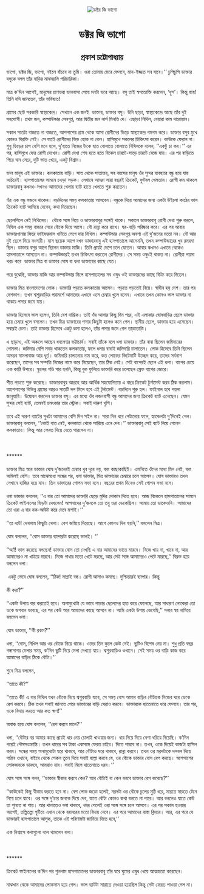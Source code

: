 <div align=center> <img src="http://images.anandabazar.com/polopoly_fs/1.919539.1545497308!/image/image.jpg_gen/derivatives/box_731_402/image.jpg" alt="ডক্টর জি ভাগো" align="center" ></div>
<h1 align=center>ডক্টর জি ভাগো</h1>
<h2 align=center>প্রকাশ চট্টোপাধ্যায়</h2>
&#x9AD;&#x9BE;&#x997;&#x9CB;, &#x9A1;&#x995;&#x9CD;&#x99F;&#x9B0; &#x99C;&#x9BF;, &#x9AD;&#x9BE;&#x997;&#x9CB;, &#x9A8;&#x987;&#x9B2;&#x9C7; &#x9AC;&#x9BE;&#x981;&#x99A;&#x9AC;&#x9C7; &#x9A8;&#x9BE; &#x9A4;&#x9C1;&#x9AE;&#x9BF;&#x964; &#x993;&#x9B0;&#x9BE; &#x9A4;&#x9CB;&#x9AE;&#x9BE;&#x9DF; &#x9AE;&#x9C7;&#x9B0;&#x9C7; &#x9AB;&#x9C7;&#x9B2;&#x9AC;&#x9C7;, &#x9AE;&#x9BE;&#x9A8;-&#x987;&#x99C;&#x9CD;&#x99C;&#x9A4; &#x9B8;&#x9AC; &#x9AF;&#x9BE;&#x9AC;&#x9C7;&#x964;&#x2019;&#x2019; &#x99A;&#x9C1;&#x9AA;&#x9BF;&#x99A;&#x9C1;&#x9AA;&#x9BF; &#x9A1;&#x9BE;&#x995;&#x9CD;&#x9A4;&#x9BE;&#x9B0; &#x9AC;&#x9B8;&#x9C1;&#x995;&#x9C7; &#x9AC;&#x9B2;&#x9B2; &#x9A4;&#x9BE;&#x981;&#x9B0; &#x9AC;&#x9BE;&#x9A1;&#x9BC;&#x9BF;&#x9B0; &#x9AE;&#x9BE;&#x99D;&#x9AC;&#x9DF;&#x9B8;&#x9BF; &#x9AA;&#x9B0;&#x9BF;&#x99A;&#x9BE;&#x9B0;&#x9BF;&#x995;&#x9BE;&#x964;<br> <br>&#x9AE;&#x9BE;&#x9A4;&#x9CD;&#x9B0; &#x995;&#x2019;&#x9A6;&#x9BF;&#x9A8; &#x986;&#x997;&#x9C7;&#x987;, &#x9AE;&#x9BE;&#x9A8;&#x9C1;&#x9B7;&#x9C7;&#x9B0; &#x9AA;&#x9CD;&#x9B0;&#x9BE;&#x9A3;&#x9AD;&#x9B0;&#x9BE; &#x9AD;&#x9BE;&#x9B2;&#x9AC;&#x9BE;&#x9B8;&#x9BE; &#x9AA;&#x9C7;&#x9DF;&#x9C7; &#x9AE;&#x9A8;&#x99F;&#x9BE; &#x9AD;&#x9B0;&#x9C7; &#x986;&#x99B;&#x9C7;&#x964; &#x9AC;&#x9B8;&#x9C1; &#x9A4;&#x9BE;&#x987; &#x9B8;&#x9CD;&#x9AC;&#x997;&#x9A4;&#x9CB;&#x995;&#x9CD;&#x9A4;&#x9BF; &#x995;&#x9B0;&#x9B2;&#x9C7;&#x9A8;, &#x2018;&#x9A7;&#x9C1;&#x9B8;&#x2019;&#x964; &#x995;&#x9BF;&#x9A8;&#x9CD;&#x9A4;&#x9C1; &#x9B9;&#x9BE;&#x9DF;! &#x9A4;&#x9BF;&#x9A8;&#x9BF; &#x9AF;&#x9A6;&#x9BF; &#x99C;&#x9BE;&#x9A8;&#x9A4;&#x9C7;&#x9A8;, &#x9A4;&#x9BE;&#x981;&#x9B0; &#x9AD;&#x9AC;&#x9BF;&#x9B7;&#x9CD;&#x9AF;&#x9A4;!&#xA0;&#xA0;<br> <br>&#x997;&#x9CD;&#x9B0;&#x9BE;&#x9AE;&#x9C7;&#x9B0; &#x99B;&#x9CB;&#x99F; &#x9B8;&#x9B0;&#x995;&#x9BE;&#x9B0;&#x9BF; &#x9B8;&#x9CD;&#x9AC;&#x9BE;&#x9B8;&#x9CD;&#x9A5;&#x9CD;&#x9AF;&#x995;&#x9C7;&#x9A8;&#x9CD;&#x9A6;&#x9CD;&#x9B0;&#x964; &#x9B8;&#x9C7;&#x996;&#x9BE;&#x9A8;&#x9C7; &#x98F;&#x995; &#x99C;&#x9A8;&#x987;&#xA0; &#x9A1;&#x9BE;&#x995;&#x9CD;&#x9A4;&#x9BE;&#x9B0;, &#x9A1;&#x9BE;&#x995;&#x9CD;&#x9A4;&#x9BE;&#x9B0; &#x9AC;&#x9B8;&#x9C1;&#x964; &#x989;&#x9A8;&#x9BF; &#x99B;&#x9BE;&#x9A1;&#x9BC;&#x9BE;, &#x9B8;&#x9CD;&#x9AC;&#x9BE;&#x9B8;&#x9CD;&#x9A5;&#x9CD;&#x9AF;&#x995;&#x9C7;&#x9A8;&#x9CD;&#x9A6;&#x9CD;&#x9B0;&#x9C7; &#x986;&#x99B;&#x9C7; &#x9A4;&#x9BE;&#x981;&#x9B0; &#x9A6;&#x9C1;&#x987; &#x9B8;&#x9B9;&#x9AF;&#x9CB;&#x997;&#x9C0;&#x964; &#x9AA;&#x9CD;&#x9B0;&#x9A5;&#x9AE; &#x99C;&#x9A8;, &#x995;&#x9AE;&#x9CD;&#x9AA;&#x9BE;&#x989;&#x9A8;&#x9CD;&#x9A1;&#x9BE;&#x9B0; &#x9B8;&#x9C7;&#x9A8;&#x997;&#x9C1;&#x9AA;&#x9CD;&#x9A4;, &#x986;&#x9B0; &#x9A6;&#x9CD;&#x9AC;&#x9BF;&#x9A4;&#x9C0;&#x9DF; &#x99C;&#x9A8; &#x9A8;&#x9BE;&#x9B0;&#x9CD;&#x9B8; &#x9AE;&#x9BF;&#x9A8;&#x9A4;&#x9BF; &#x9A6;&#x9C7;&#x964; &#x98F;&#x99B;&#x9BE;&#x9A1;&#x9BC;&#x9BE; &#x9A8;&#x9BF;&#x996;&#x9BF;&#x9B2;, &#x9AC;&#x9C7;&#x9DF;&#x9BE;&#x9B0;&#x9BE; &#x995;&#x9BE;&#x9AE; &#x9A6;&#x9BE;&#x9B0;&#x9CB;&#x9DF;&#x9BE;&#x9A8;&#x964;<br> <br>&#x9B8;&#x995;&#x9BE;&#x9B2; &#x9B8;&#x9BE;&#x9A4;&#x99F;&#x9BE; &#x9AC;&#x9BE;&#x99C;&#x9A4;&#x9C7; &#x9A8;&#x9BE; &#x9AC;&#x9BE;&#x99C;&#x9A4;&#x9C7;, &#x986;&#x9B6;&#x9AA;&#x9BE;&#x9B6;&#x9C7;&#x9B0; &#x997;&#x9CD;&#x9B0;&#x9BE;&#x9AE; &#x9A5;&#x9C7;&#x995;&#x9C7; &#x986;&#x9B8;&#x9BE; &#x9B0;&#x9CB;&#x997;&#x9C0;&#x9A6;&#x9C7;&#x9B0; &#x9AD;&#x9BF;&#x9A1;&#x9BC;&#x9C7; &#x9B8;&#x9CD;&#x9AC;&#x9BE;&#x9B8;&#x9CD;&#x9A5;&#x9CD;&#x9AF;&#x995;&#x9C7;&#x9A8;&#x9CD;&#x9A6;&#x9CD;&#x9B0; &#x997;&#x9AE;&#x997;&#x9AE; &#x995;&#x9B0;&#x9C7;&#x964; &#x9A1;&#x9BE;&#x995;&#x9CD;&#x9A4;&#x9BE;&#x9B0; &#x9AC;&#x9B8;&#x9C1;&#x9B0; &#x9AE;&#x9C1;&#x996;&#x9C7; &#x995;&#x9CB;&#x9A8;&#x993; &#x9AC;&#x9BF;&#x9B0;&#x995;&#x9CD;&#x9A4;&#x9BF; &#x9A8;&#x9C7;&#x987;&#x964; &#x9B8;&#x9C7; &#x9AF;&#x9A4;&#x987; &#x9B0;&#x9CB;&#x997;&#x9C0;&#x9A6;&#x9C7;&#x9B0; &#x9AD;&#x9BF;&#x9A1;&#x9BC; &#x9B9;&#x9CB;&#x995; &#x9A8;&#x9BE; &#x995;&#x9C7;&#x9A8;&#x964; &#x9B9;&#x9BE;&#x9B8;&#x9BF;&#x9AE;&#x9C1;&#x996;&#x9C7; &#x9B8;&#x995;&#x9B2;&#x9C7;&#x9B0; &#x99A;&#x9BF;&#x995;&#x9BF;&#x9CE;&#x9B8;&#x9BE; &#x995;&#x9B0;&#x9C7;&#x9A8;&#x964; &#x995;&#x9BE;&#x989;&#x995;&#x9C7; &#x9AB;&#x9C7;&#x9B0;&#x9BE;&#x9A8; &#x9A8;&#x9BE;&#x964; &#x9B6;&#x9C1;&#x9A7;&#x9C1; &#x9AD;&#x9BF;&#x9A1;&#x9BC;&#x9C7;&#x9B0; &#x99A;&#x9BE;&#x9AA; &#x9AC;&#x9C7;&#x9B6;&#x9BF; &#x9AE;&#x9A8;&#x9C7; &#x9B9;&#x9B2;&#x9C7;, &#x9A6;&#x9C1;&#x2019;&#x9B9;&#x9BE;&#x9A4;&#x9C7; &#x9A8;&#x9BF;&#x99C;&#x9C7;&#x9B0; &#x99F;&#x9BE;&#x995;&#x9C7; &#x9B9;&#x9BE;&#x9A4; &#x9AC;&#x9CB;&#x9B2;&#x9BE;&#x9A4;&#x9C7; &#x9AC;&#x9CB;&#x9B2;&#x9BE;&#x9A4;&#x9C7; &#x9A8;&#x9BF;&#x996;&#x9BF;&#x9B2;&#x995;&#x9C7; &#x9AC;&#x9B2;&#x9C7;&#x9A8;, &#x2018;&#x2018;&#x98F;&#x995;&#x99F;&#x9C1; &#x99A;&#x9BE; &#x995;&#x9B0;&#x964;&#x2019;&#x2019; &#x98F;&#x9B0; &#x9AA;&#x9B0;, &#x9B9;&#x9BE;&#x9B8;&#x9BF;&#x9AE;&#x9C1;&#x996;&#x9C7; &#x9AB;&#x9C7;&#x9B0; &#x9B0;&#x9CB;&#x997;&#x9C0; &#x9A6;&#x9C7;&#x996;&#x9C7;&#x9A8;&#x964; &#x9B0;&#x9CB;&#x997;&#x9C0; &#x9A6;&#x9C7;&#x996;&#x9BE; &#x9B6;&#x9C7;&#x9B7; &#x9B9;&#x9A4;&#x9C7; &#x9B9;&#x9A4;&#x9C7; &#x9AC;&#x9BF;&#x995;&#x9C7;&#x9B2; &#x99A;&#x9BE;&#x9B0;&#x99F;&#x9C7;-&#x9B8;&#x9BE;&#x9A1;&#x9BC;&#x9C7; &#x99A;&#x9BE;&#x9B0;&#x99F;&#x9C7; &#x9AC;&#x9C7;&#x99C;&#x9C7; &#x9AF;&#x9BE;&#x9DF;&#x964; &#x98F;&#x9B0; &#x9AA;&#x9B0; &#x9AC;&#x9BE;&#x9A1;&#x9BC;&#x9BF;&#x9A4;&#x9C7; &#x997;&#x9BF;&#x9DF;&#x9C7; &#x9B8;&#x9CD;&#x9A8;&#x9BE;&#x9A8; &#x9B8;&#x9C7;&#x9B0;&#x9C7;, &#x9A6;&#x9C1;&#x99F;&#x9BF; &#x9AD;&#x9BE;&#x9A4; &#x996;&#x9C7;&#x9DF;&#x9C7;, &#x98F;&#x995;&#x99F;&#x9C1; &#x9AC;&#x9BF;&#x9B6;&#x9CD;&#x9B0;&#x9BE;&#x9AE;&#x964;&#xA0;<br> <br>&#x9AD;&#x9BE;&#x9B2; &#x9AE;&#x9BE;&#x9A8;&#x9C1;&#x9B7; &#x98F;&#x987; &#x9A1;&#x9BE;&#x995;&#x9CD;&#x9A4;&#x9BE;&#x9B0;&#x964; &#x995;&#x9B2;&#x995;&#x9BE;&#x9A4;&#x9BE;&#x9DF; &#x9AC;&#x9BE;&#x9A1;&#x9BC;&#x9BF;&#x964; &#x9B8;&#x9BE;&#x9A4; &#x9A5;&#x9C7;&#x995;&#x9C7; &#x9B8;&#x9BE;&#x9A4;&#x9BE;&#x9A4;&#x9CD;&#x9A4;&#x9B0;, &#x9B8;&#x9AC; &#x9AC;&#x9DF;&#x9B8;&#x9C7;&#x9B0; &#x9AE;&#x9BE;&#x9A8;&#x9C1;&#x9B7; &#x993;&#x981;&#x9B0; &#x9B8;&#x9C1;&#x9A8;&#x9CD;&#x9A6;&#x9B0; &#x9AC;&#x9CD;&#x9AF;&#x9AC;&#x9B9;&#x9BE;&#x9B0;&#x9C7; &#x9AC;&#x9A8;&#x9CD;&#x9A7;&#x9C1; &#x9B9;&#x9DF;&#x9C7; &#x9AF;&#x9BE;&#x9DF; &#x985;&#x99A;&#x9BF;&#x9B0;&#x9C7;&#x987;&#x964; &#x9B9;&#x9BE;&#x9B8;&#x9AA;&#x9BE;&#x9A4;&#x9BE;&#x9B2;&#x9C7;&#x9B0; &#x9B8;&#x9BE;&#x9AE;&#x9A8;&#x9C7; &#x99A;&#x993;&#x9A1;&#x9BC;&#x9BE; &#x9B8;&#x9A1;&#x9BC;&#x995;&#x964; &#x9B8;&#x9C7;&#x996;&#x9BE;&#x9A8;&#x9C7; &#x986;&#x9AE;&#x9B0;&#x9BE; &#x9B8;&#x9BE;&#x9B0;&#x9BE; &#x9AC;&#x99B;&#x9B0;&#x987; &#x995;&#x9CD;&#x9B0;&#x9BF;&#x995;&#x9C7;&#x99F;, &#x9AB;&#x9C1;&#x99F;&#x9AC;&#x9B2; &#x996;&#x9C7;&#x9B2;&#x9A4;&#x9BE;&#x9AE;&#x964; &#x9B0;&#x9CB;&#x997;&#x9C0; &#x995;&#x9AE; &#x9A5;&#x9BE;&#x995;&#x9B2;&#x9C7; &#x9A1;&#x9BE;&#x995;&#x9CD;&#x9A4;&#x9BE;&#x9B0;&#x9AC;&#x9BE;&#x9AC;&#x9C1; &#x995;&#x996;&#x9A8;&#x993;-&#x9B8;&#x996;&#x9A8;&#x993; &#x986;&#x9AE;&#x9BE;&#x9A6;&#x9C7;&#x9B0; &#x996;&#x9C7;&#x9B2;&#x9BE;&#x9DF; &#x9AC;&#x9CD;&#x9AF;&#x9BE;&#x99F; &#x9B9;&#x9BE;&#x9A4;&#x9C7; &#x996;&#x9C7;&#x9B2;&#x9A4;&#x9C7; &#x9B6;&#x9C1;&#x9B0;&#x9C1; &#x995;&#x9B0;&#x9A4;&#x9C7;&#x9A8;&#x964;<br> <br>&#x993;&#x981;&#x9B0; &#x98F;&#x995; &#x9AC;&#x9A8;&#x9CD;&#x9A7;&#x9C1; &#x9B2;&#x9A8;&#x9CD;&#x9A1;&#x9A8;&#x9C7; &#x9A5;&#x9BE;&#x995;&#x9C7;&#x9A8;&#x964; &#x9AC;&#x9A1;&#x9BC;&#x9A6;&#x9BF;&#x9A8;&#x9C7;&#x9B0; &#x9B8;&#x9AE;&#x9DF; &#x995;&#x9B2;&#x995;&#x9BE;&#x9A4;&#x9BE;&#x9DF; &#x986;&#x9B8;&#x9AC;&#x9C7;&#x9A8;&#x964; &#x9AC;&#x9A8;&#x9CD;&#x9A7;&#x9C1;&#x995;&#x9C7; &#x9A6;&#x9BF;&#x9DF;&#x9C7; &#x986;&#x9AE;&#x9BE;&#x9A6;&#x9C7;&#x9B0; &#x99C;&#x9A8;&#x9CD;&#x9AF; &#x98F;&#x995;&#x99F;&#x9BE; &#x989;&#x987;&#x9B2;&#x9CB; &#x995;&#x9BE;&#x9A0;&#x9C7;&#x9B0; &#x9AD;&#x9BE;&#x9B2; &#x995;&#x9CD;&#x9B0;&#x9BF;&#x995;&#x9C7;&#x99F; &#x9AC;&#x9CD;&#x9AF;&#x9BE;&#x99F; &#x986;&#x9A8;&#x9BF;&#x9DF;&#x9C7; &#x9A6;&#x9C7;&#x9AC;&#x9C7;&#x9A8;, &#x995;&#x9A5;&#x9BE; &#x9A6;&#x9BF;&#x9DF;&#x9C7;&#x99B;&#x9C7;&#x9A8;&#x964;<br> <br>&#x99B;&#x9C7;&#x9B2;&#x9C7;&#x9AA;&#x9BF;&#x9B2;&#x9C7; &#x9A8;&#x9C7;&#x987; &#x9A8;&#x9BF;&#x996;&#x9BF;&#x9B2;&#x9C7;&#x9B0;&#x964;&#xA0; &#x9AC;&#x9CC;&#x995;&#x9C7; &#x9B8;&#x999;&#x9CD;&#x997;&#x9C7; &#x9A8;&#x9BF;&#x9DF;&#x9C7; &#x993; &#x9A1;&#x9BE;&#x995;&#x9CD;&#x9A4;&#x9BE;&#x9B0;&#x9AC;&#x9BE;&#x9AC;&#x9C1;&#x9B0; &#x9B8;&#x999;&#x9CD;&#x997;&#x9C7;&#x987; &#x9A5;&#x9BE;&#x995;&#x9C7;&#x964; &#x9B8;&#x995;&#x9BE;&#x9B2;&#x9C7; &#x9A1;&#x9BE;&#x995;&#x9CD;&#x9A4;&#x9BE;&#x9B0;&#x9AC;&#x9BE;&#x9AC;&#x9C1; &#x9B0;&#x9CB;&#x997;&#x9C0; &#x9A6;&#x9C7;&#x996;&#x9BE; &#x9B6;&#x9C1;&#x9B0;&#x9C1; &#x995;&#x9B0;&#x9B2;&#x9C7;, &#x9A8;&#x9BF;&#x996;&#x9BF;&#x9B2; &#x98F;&#x995; &#x9B8;&#x9AE;&#x9DF; &#x9AC;&#x9BE;&#x99C;&#x9BE;&#x9B0; &#x9B8;&#x9C7;&#x9B0;&#x9C7; &#x9AC;&#x9CC;&#x995;&#x9C7; &#x9A6;&#x9BF;&#x9DF;&#x9C7; &#x986;&#x9B8;&#x9C7;&#x964; &#x9AC;&#x9CC; &#x9B0;&#x9BE;&#x9A8;&#x9CD;&#x9A8;&#x9BE; &#x995;&#x9B0;&#x9C7; &#x9B0;&#x9BE;&#x996;&#x9C7;&#x964; &#x998;&#x9B0;-&#x9AC;&#x9BE;&#x9A1;&#x9BC;&#x9BF; &#x9AA;&#x9B0;&#x9BF;&#x9B7;&#x9CD;&#x995;&#x9BE;&#x9B0; &#x995;&#x9B0;&#x9C7;&#x964; &#x98F;&#x9B0; &#x9AA;&#x9B0; &#x986;&#x9AC;&#x9BE;&#x9B0; &#x9A1;&#x9BE;&#x995;&#x9CD;&#x9A4;&#x9BE;&#x9B0;&#x996;&#x9BE;&#x9A8;&#x9BE;&#x9DF; &#x9AB;&#x9BF;&#x9B0;&#x9C7; &#x9AB;&#x9BE;&#x987;&#x9AB;&#x9B0;&#x9AE;&#x9BE;&#x9B8; &#x996;&#x9BE;&#x99F;&#x9A4;&#x9C7; &#x9B2;&#x9C7;&#x997;&#x9C7; &#x9AF;&#x9BE;&#x9DF; &#x9A8;&#x9BF;&#x996;&#x9BF;&#x9B2;&#x964; &#x995;&#x9AE;&#x9CD;&#x9AA;&#x9BE;&#x989;&#x9A8;&#x9CD;&#x9A1;&#x9BE;&#x9B0; &#x9B8;&#x9C7;&#x9A8;&#x997;&#x9C1;&#x9AA;&#x9CD;&#x9A4; &#x985;&#x9AC;&#x9B6;&#x9CD;&#x9AF; &#x98F;&#x987; &#x9A6;&#x9C1;&#x2019;&#x99C;&#x9A8;&#x9C7;&#x9B0; &#x9AE;&#x9A4;&#x9CB; &#x9A8;&#x9A8;&#x964; &#x9AC;&#x9CC; &#x986;&#x9B0; &#x9A6;&#x9C1;&#x987; &#x99B;&#x9C7;&#x9B2;&#x9C7; &#x9A8;&#x9BF;&#x9DF;&#x9C7; &#x9B8;&#x982;&#x9B8;&#x9BE;&#x9B0;&#x9C0;&#x964; &#x9AE;&#x9BE;&#x9B8; &#x99B;&#x9DF;&#x9C7;&#x995; &#x986;&#x997;&#x9C7; &#x9AF;&#x996;&#x9A8; &#x9A1;&#x9BE;&#x995;&#x9CD;&#x9A4;&#x9BE;&#x9B0;&#x9AC;&#x9BE;&#x9AC;&#x9C1; &#x98F;&#x987; &#x9B9;&#x9BE;&#x9B8;&#x9AA;&#x9BE;&#x9A4;&#x9BE;&#x9B2;&#x9C7; &#x986;&#x9B8;&#x9C7;&#x9A8;&#x9A8;&#x9BF;, &#x9A4;&#x996;&#x9A8; &#x995;&#x9AE;&#x9CD;&#x9AA;&#x9BE;&#x989;&#x9A8;&#x9CD;&#x9A1;&#x9BE;&#x9B0;&#x9C7;&#x9B0; &#x996;&#x9C1;&#x9AC; &#x9B0;&#x9AE;&#x9B0;&#x9AE;&#x9BE; &#x99B;&#x9BF;&#x9B2;&#x964; &#x9A1;&#x9BE;&#x995;&#x9CD;&#x9A4;&#x9BE;&#x9B0; &#x9AC;&#x9B8;&#x9C1;&#x9B0; &#x986;&#x997;&#x9C7; &#x99B;&#x9BF;&#x9B2;&#x9C7;&#x9A8; &#x9A1;&#x9BE;&#x995;&#x9CD;&#x9A4;&#x9BE;&#x9B0; &#x9AE;&#x9BE;&#x99C;&#x9BF;&#x964; &#x9A4;&#x9BF;&#x9A8;&#x9BF; &#x9AA;&#x9CD;&#x9B0;&#x9BE;&#x9DF;&#x987; &#x9A6;&#x9C7;&#x9B6;&#x9C7; &#x99A;&#x9B2;&#x9C7; &#x9AF;&#x9C7;&#x9A4;&#x9C7;&#x9A8;&#x964; &#x986;&#x9AC;&#x9BE;&#x9B0; &#x995;&#x996;&#x9A8;&#x993; &#x98F;&#x996;&#x9BE;&#x9A8;&#x9C7; &#x9A5;&#x9C7;&#x995;&#x9C7;&#x993; &#x9B9;&#x9BE;&#x9B8;&#x9AA;&#x9BE;&#x9A4;&#x9BE;&#x9B2;&#x9C7; &#x986;&#x9B8;&#x9A4;&#x9C7;&#x9A8; &#x9A8;&#x9BE;&#x964; &#x995;&#x9AE;&#x9CD;&#x9AA;&#x9BE;&#x989;&#x9A8;&#x9CD;&#x9A1;&#x9BE;&#x9B0;&#x987; &#x9A4;&#x996;&#x9A8; &#x99A;&#x9BF;&#x995;&#x9BF;&#x9CE;&#x9B8;&#x9BE; &#x995;&#x9B0;&#x9A4;&#x9C7;&#x9A8; &#x9B0;&#x9CB;&#x997;&#x9C0;&#x9A6;&#x9C7;&#x9B0;&#x964; &#x9B8;&#x9C7; &#x9B8;&#x9AE;&#x9DF; &#x993;&#x9B7;&#x9C1;&#x9A7;&#x987; &#x9A5;&#x9BE;&#x995;&#x9A4; &#x9A8;&#x9BE;&#x964; &#x9B0;&#x9CB;&#x997;&#x9C0;&#x9B0;&#x9BE; &#x9AA;&#x9DF;&#x9B8;&#x9BE; &#x996;&#x9B0;&#x99A; &#x995;&#x9B0;&#x9C7;&#xA0; &#x9A1;&#x9BE;&#x995;&#x9CD;&#x9A4;&#x9BE;&#x9B0; &#x9AE;&#x9BF;&#x9A4;&#x9CD;&#x9B0; &#x9AC;&#x9BE; &#x9A1;&#x9BE;&#x995;&#x9CD;&#x9A4;&#x9BE;&#x9B0; &#x998;&#x9CB;&#x9B7; &#x9AC;&#x9BE; &#x9A7;&#x9B2;&#x9BE; &#x9A1;&#x9BE;&#x995;&#x9CD;&#x9A4;&#x9BE;&#x9B0;&#x9C7;&#x9B0; &#x995;&#x9BE;&#x99B;&#x9C7; &#x9AF;&#x9C7;&#x9A4;&#x964;<br> <br>&#x9AA;&#x9B0;&#x9C7; &#x9AC;&#x9C1;&#x99D;&#x9C7;&#x99B;&#x9BF;, &#x9A1;&#x9BE;&#x995;&#x9CD;&#x9A4;&#x9BE;&#x9B0; &#x9AE;&#x9BE;&#x99C;&#x9BF; &#x986;&#x9B0; &#x995;&#x9AE;&#x9CD;&#x9AA;&#x9BE;&#x989;&#x9A8;&#x9CD;&#x9A1;&#x9BE;&#x9B0; &#x9AE;&#x9BF;&#x9B2;&#x9C7; &#x9B9;&#x9BE;&#x9B8;&#x9AA;&#x9BE;&#x9A4;&#x9BE;&#x9B2;&#x9C7;&#x9B0; &#x9B8;&#x9AC; &#x993;&#x9B7;&#x9C1;&#x9A7; &#x993;&#x987; &#x9A1;&#x9BE;&#x995;&#x9CD;&#x9A4;&#x9BE;&#x9B0;&#x9A6;&#x9C7;&#x9B0; &#x995;&#x9BE;&#x99B;&#x9C7; &#x9AC;&#x9BF;&#x995;&#x9CD;&#x9B0;&#x9BF; &#x995;&#x9B0;&#x9C7; &#x9A6;&#x9BF;&#x9A4;&#x9C7;&#x9A8;&#x964;<br> <br>&#x9A1;&#x9BE;&#x995;&#x9CD;&#x9A4;&#x9BE;&#x9B0; &#x9AE;&#x9BF;&#x9A4;&#x9CD;&#x9B0; &#x9AC;&#x9BE;&#x982;&#x9B2;&#x9BE;&#x9A6;&#x9C7;&#x9B6;&#x9C7;&#x9B0; &#x9B2;&#x9CB;&#x995;&#x964; &#x9A1;&#x9BE;&#x995;&#x9CD;&#x9A4;&#x9BE;&#x9B0;&#x9BF; &#x9AA;&#x9A1;&#x9BC;&#x9A4;&#x9C7; &#x995;&#x9B2;&#x995;&#x9BE;&#x9A4;&#x9BE;&#x9DF; &#x986;&#x9B8;&#x9C7;&#x9A8;&#x964; &#x9AA;&#x9A1;&#x9BC;&#x9A4;&#x9C7; &#x9AA;&#x9A1;&#x9BC;&#x9A4;&#x9C7;&#x987; &#x9AC;&#x9BF;&#x9DF;&#x9C7;&#x964; &#x9B8;&#x9CD;&#x9AC;&#x9BE;&#x9A7;&#x9C0;&#x9A8; &#x9B9;&#x9DF; &#x9A6;&#x9C7;&#x9B6;&#x964; &#x9A4;&#x9BE;&#x9B0; &#x9AA;&#x9B0; &#x9A6;&#x9C7;&#x9B6;&#x9AD;&#x9BE;&#x997;&#x964; &#x9A4;&#x996;&#x9A8; &#x9B6;&#x9CD;&#x9AC;&#x9B6;&#x9C1;&#x9B0;&#x9AC;&#x9BE;&#x9A1;&#x9BC;&#x9BF;&#x9B0; &#x9AA;&#x9B0;&#x9BE;&#x9AE;&#x9B0;&#x9CD;&#x9B6;&#x9C7; &#x986;&#x9AE;&#x9BE;&#x9A6;&#x9C7;&#x9B0; &#x98F;&#x996;&#x9BE;&#x9A8;&#x9C7; &#x98F;&#x9B8;&#x9C7; &#x99A;&#x9C7;&#x9AE;&#x9CD;&#x9AC;&#x9BE;&#x9B0; &#x996;&#x9C1;&#x9B2;&#x9C7; &#x9AC;&#x9B8;&#x9C7;&#x9A8;&#x964; &#x98F;&#x996;&#x9BE;&#x9A8;&#x9C7; &#x9A4;&#x996;&#x9A8; &#x995;&#x9CB;&#x9A8;&#x993; &#x9AD;&#x9BE;&#x9B2; &#x9A1;&#x9BE;&#x995;&#x9CD;&#x9A4;&#x9BE;&#x9B0; &#x9A8;&#x9BE; &#x9A5;&#x9BE;&#x995;&#x9BE;&#x9DF; &#x9AA;&#x9B8;&#x9BE;&#x9B0; &#x99C;&#x9AE;&#x9C7; &#x9AF;&#x9BE;&#x9DF;&#x964;&#xA0;<br> <br>&#x9A1;&#x9BE;&#x995;&#x9CD;&#x9A4;&#x9BE;&#x9B0; &#x9B9;&#x9BF;&#x9B8;&#x9C7;&#x9AC;&#x9C7; &#x9AD;&#x9BE;&#x9B2; &#x9B9;&#x9B2;&#x9C7;&#x993;, &#x9A4;&#x9BF;&#x9A8;&#x9BF; &#x9AC;&#x9C7;&#x9B6; &#x9A6;&#x9BE;&#x9AE;&#x9CD;&#x9AD;&#x9BF;&#x995;&#x964; &#x9A4;&#x9BE;&#x987; &#x993;&#x981;&#x9B0; &#x986;&#x9B8;&#x9BE;&#x9B0; &#x995;&#x9BF;&#x99B;&#x9C1; &#x9A6;&#x9BF;&#x9A8; &#x9AA;&#x9B0;&#x9C7;, &#x98F;&#x987; &#x98F;&#x9B2;&#x9BE;&#x995;&#x9BE;&#x9B0; &#x998;&#x9CB;&#x9B7;&#x9AC;&#x9BE;&#x9A1;&#x9BC;&#x9BF;&#x9B0; &#x99B;&#x9C7;&#x9B2;&#x9C7; &#x9A1;&#x9BE;&#x995;&#x9CD;&#x9A4;&#x9BE;&#x9B0; &#x9B9;&#x9DF;&#x9C7; &#x99A;&#x9C7;&#x9AE;&#x9CD;&#x9AC;&#x9BE;&#x9B0; &#x996;&#x9C1;&#x9B2;&#x9C7; &#x9AC;&#x9B8;&#x9B2;&#x9C7;&#x9A8;&#x964; &#x9A4;&#x996;&#x9A8; &#x9AE;&#x9BF;&#x9A4;&#x9CD;&#x9B0; &#x9A1;&#x9BE;&#x995;&#x9CD;&#x9A4;&#x9BE;&#x9B0;&#x9C7;&#x9B0; &#x9AA;&#x9B8;&#x9BE;&#x9B0; &#x995;&#x9BF;&#x99B;&#x9C1;&#x99F;&#x9BE; &#x9B9;&#x9B2;&#x9C7;&#x993; &#x995;&#x9AE;&#x9C7; &#x997;&#x9C7;&#x9B2;&#x964; &#x9B8;&#x9CD;&#x9A5;&#x9BE;&#x9A8;&#x9C0;&#x9DF; &#x99B;&#x9C7;&#x9B2;&#x9C7;, &#x9A1;&#x9BE;&#x995;&#x9CD;&#x9A4;&#x9BE;&#x9B0; &#x9B9;&#x9DF;&#x9C7; &#x98F;&#x9B8;&#x9C7;&#x99B;&#x9C7;&#x9A8;&#x964; &#x9B8;&#x9AC;&#x9BE;&#x9B0;&#x987; &#x99A;&#x9C7;&#x9A8;&#x9BE;&#x964; &#x9A4;&#x9BE;&#x987; &#x9A1;&#x9BE;&#x995;&#x9CD;&#x9A4;&#x9BE;&#x9B0; &#x9B9;&#x9BF;&#x9B8;&#x9C7;&#x9AC;&#x9C7; &#x98F;&#x995;&#x99F;&#x9C1; &#x995;&#x9AE;&#x9BE; &#x9B9;&#x9B2;&#x9C7;&#x993;, &#x9A4;&#x9BE;&#x981;&#x9B0; &#x9AA;&#x9B8;&#x9BE;&#x9B0; &#x99C;&#x9AE;&#x9C7; &#x997;&#x9C7;&#x9B2; &#x9A4;&#x9BE;&#x9A1;&#x9BC;&#x9BE;&#x9A4;&#x9BE;&#x9A1;&#x9BC;&#x9BF;&#x964;&#xA0;<br> <br>&#x98F; &#x99B;&#x9BE;&#x9A1;&#x9BC;&#x9BE;&#x993;, &#x98F;&#x987; &#x985;&#x99E;&#x9CD;&#x99A;&#x9B2;&#x9C7; &#x986;&#x99B;&#x9C7;&#x9A8; &#x9A7;&#x9AC;&#x9B2;&#x9C7;&#x9B6;&#x9CD;&#x9AC;&#x9B0; &#x9AD;&#x99F;&#x9CD;&#x99F;&#x9BE;&#x99A;&#x9BE;&#x9B0;&#x9CD;&#x9AF;&#x964; &#x9B8;&#x9AC;&#x9BE;&#x987; &#x9A4;&#x9BE;&#x981;&#x995;&#x9C7; &#x9AC;&#x9B2;&#x9C7; &#x9A7;&#x9B2;&#x9BE; &#x9A1;&#x9BE;&#x995;&#x9CD;&#x9A4;&#x9BE;&#x9B0;&#x964; &#x9A4;&#x9BE;&#x981;&#x9B0; &#x9AC;&#x9BE;&#x9AC;&#x9BE; &#x99B;&#x9BF;&#x9B2;&#x9C7;&#x9A8; &#x99C;&#x9AE;&#x9BF;&#x9A6;&#x9BE;&#x9B0;&#x9C7;&#x9B0; &#x997;&#x9CB;&#x9AE;&#x9B8;&#x9CD;&#x9A4;&#x9BE;&#x964; &#x99C;&#x9AE;&#x9BF;&#x9A6;&#x9BE;&#x9B0; &#x9AC;&#x9C7;&#x9B6;&#x9BF; &#x9B8;&#x9AE;&#x9DF; &#x9A5;&#x9BE;&#x995;&#x9A4;&#x9C7;&#x9A8; &#x995;&#x9B2;&#x995;&#x9BE;&#x9A4;&#x9BE;&#x9DF;, &#x9AB;&#x9B2;&#x9C7; &#x9A7;&#x9B2;&#x9BE;&#x9B0; &#x9AC;&#x9BE;&#x9AC;&#x9BE;&#x987; &#x99C;&#x9AE;&#x9BF;&#x9A6;&#x9BE;&#x9B0;&#x9BF; &#x99A;&#x9BE;&#x9B2;&#x9BE;&#x9A4;&#x9C7;&#x9A8;&#x964; &#x9B2;&#x9CB;&#x995; &#x9B9;&#x9BF;&#x9B8;&#x9C7;&#x9AC;&#x9C7; &#x9A4;&#x9BF;&#x9A8;&#x9BF; &#x99B;&#x9BF;&#x9B2;&#x9C7;&#x9A8; &#x985;&#x9B8;&#x9AE;&#x9CD;&#x9AD;&#x9AC; &#x9AE;&#x9BE;&#x9AE;&#x9B2;&#x9BE;&#x9AC;&#x9BE;&#x99C; &#x986;&#x9B0; &#x9A7;&#x9C2;&#x9CD;&#x9B0;&#x9CD;&#x9A4;&#x964; &#x99C;&#x9AE;&#x9BF;&#x9A6;&#x9BE;&#x9B0;&#x9BF; &#x99A;&#x9BE;&#x9B2;&#x9BE;&#x9A8;&#x9CB;&#x9B0; &#x9A8;&#x9BE;&#x9AE; &#x995;&#x9B0;&#x9C7;, &#x995;&#x9A4; &#x9B2;&#x9CB;&#x995;&#x9C7;&#x9B0; &#x9AD;&#x9BF;&#x99F;&#x9C7;&#x9AE;&#x9BE;&#x99F;&#x9BF; &#x989;&#x99A;&#x9CD;&#x99B;&#x9C7;&#x9A6; &#x995;&#x9B0;&#x9C7;, &#x9A4;&#x9BE;&#x9A6;&#x9C7;&#x9B0; &#x9B8;&#x9B0;&#x9CD;&#x9AC;&#x9A8;&#x9BE;&#x9B6; &#x995;&#x9B0;&#x9C7;&#x99B;&#x9C7;&#x9A8;, &#x9A4;&#x9BE;&#x9A6;&#x9C7;&#x9B0; &#x9B8;&#x9AC; &#x9B8;&#x9AE;&#x9CD;&#x9AA;&#x9A4;&#x9CD;&#x9A4;&#x9BF; &#x9A8;&#x9BF;&#x99C;&#x9C7;&#x9B0; &#x9A8;&#x9BE;&#x9AE;&#x9C7; &#x995;&#x9B0;&#x9C7; &#x9A8;&#x9BF;&#x9DF;&#x9C7;&#x99B;&#x9C7;&#x9A8;, &#x9A4;&#x9BE;&#x9B0; &#x9A0;&#x9BF;&#x995; &#x9A8;&#x9C7;&#x987;&#x964; &#x9B8;&#x9C7;&#x987; &#x9AC;&#x9BE;&#x9AA;&#x9C7;&#x9B0;&#x987; &#x99B;&#x9C7;&#x9B2;&#x9C7; &#x98F;&#x987; &#x9A7;&#x9B2;&#x9BE;&#x964; &#x9AC;&#x9BE;&#x9AA;&#x9C7;&#x9B0; &#x99A;&#x9C7;&#x9DF;&#x9C7; &#x98F;&#x995; &#x995;&#x9BE;&#x9A0;&#x9BF; &#x989;&#x9AA;&#x9B0;&#x9C7;&#x964; &#x9B8;&#x9CD;&#x995;&#x9C1;&#x9B2;&#x9C7;&#x9B0; &#x997;&#x9A3;&#x9CD;&#x9A1;&#x9BF; &#x9AA;&#x9BE;&#x9B0; &#x9B9;&#x9A8;&#x9A8;&#x9BF;, &#x995;&#x9BF;&#x9A8;&#x9CD;&#x9A4;&#x9C1; &#x9AC;&#x9C1;&#x995; &#x9AB;&#x9C1;&#x9B2;&#x9BF;&#x9DF;&#x9C7; &#x9A1;&#x9BE;&#x995;&#x9CD;&#x9A4;&#x9BE;&#x9B0;&#x9BF; &#x995;&#x9B0;&#x9C7; &#x99A;&#x9B2;&#x9C7;&#x99B;&#x9C7;&#x9A8; &#x9B8;&#x9CD;&#x9B0;&#x9C7;&#x9AB; &#x9AC;&#x9BE;&#x9AA;&#x9C7;&#x9B0; &#x99C;&#x9CB;&#x9B0;&#x9C7;&#x964;<br> <br>&#x9B6;&#x9C0;&#x9A4; &#x9AA;&#x9A1;&#x9BC;&#x9A4;&#x9C7; &#x9B6;&#x9C1;&#x9B0;&#x9C1; &#x995;&#x9B0;&#x9C7;&#x99B;&#x9C7;&#x964; &#x9A1;&#x9BE;&#x995;&#x9CD;&#x9A4;&#x9BE;&#x9B0;&#x9AC;&#x9BE;&#x9AC;&#x9C1;&#x9B0; &#x986;&#x997;&#x9CD;&#x9B0;&#x9B9;&#x9C7; &#x986;&#x9B0; &#x986;&#x9B0;&#x9CD;&#x9A5;&#x9BF;&#x995; &#x9B8;&#x9B9;&#x9AF;&#x9CB;&#x997;&#x9BF;&#x9A4;&#x9BE;&#x9DF; &#x98F; &#x9AC;&#x99B;&#x9B0; &#x995;&#x9CD;&#x9B0;&#x9BF;&#x995;&#x9C7;&#x99F; &#x99F;&#x9C1;&#x9B0;&#x9CD;&#x9A8;&#x9BE;&#x9AE;&#x9C7;&#x9A8;&#x9CD;&#x99F; &#x995;&#x9B0;&#x9AC; &#x9A0;&#x9BF;&#x995; &#x995;&#x9B0;&#x9B2;&#x9BE;&#x9AE;&#x964; &#x986;&#x9B6;&#x9C7;&#x9AA;&#x9BE;&#x9B6;&#x9C7;&#x9B0; &#x9AC;&#x9BF;&#x9AD;&#x9BF;&#x9A8;&#x9CD;&#x9A8; &#x997;&#x9CD;&#x9B0;&#x9BE;&#x9AE;&#x9C7;&#x9B0; &#x986;&#x9B0;&#x993; &#x9B8;&#x9BE;&#x9A4;&#x99F;&#x9BF; &#x9A6;&#x9B2; &#x9AE;&#x9BF;&#x9B2;&#x9C7; &#x9B9;&#x9AC;&#x9C7; &#x98F;&#x987; &#x99F;&#x9C1;&#x9B0;&#x9CD;&#x9A8;&#x9BE;&#x9AE;&#x9C7;&#x9A8;&#x9CD;&#x99F;&#x964; &#x9AC;&#x9A1;&#x9BC;&#x9A6;&#x9BF;&#x9A8;&#x9C7; &#x9B6;&#x9C1;&#x9B0;&#x9C1; &#x9B9;&#x9B2;&#x964; &#x9AB;&#x9BE;&#x987;&#x9A8;&#x9BE;&#x9B2; &#x9B9;&#x9AC;&#x9C7; &#x9AA;&#x9DF;&#x9B2;&#x9BE; &#x99C;&#x9BE;&#x9A8;&#x9C1;&#x9DF;&#x9BE;&#x9B0;&#x9BF;&#x964; &#x989;&#x9A6;&#x9CD;&#x9AC;&#x9CB;&#x9A7;&#x9A8; &#x995;&#x9B0;&#x9B2;&#x9C7;&#x9A8; &#x9A1;&#x9BE;&#x995;&#x9CD;&#x9A4;&#x9BE;&#x9B0; &#x9AC;&#x9B8;&#x9C1;&#x964; &#x98F;&#x9B0; &#x9AE;&#x9A7;&#x9CD;&#x9AF;&#x9C7; &#x993;&#x981;&#x9B0; &#x9B2;&#x9A8;&#x9CD;&#x9A1;&#x9A8;&#x9AC;&#x9BE;&#x9B8;&#x9C0; &#x9AC;&#x9A8;&#x9CD;&#x9A7;&#x9C1; &#x986;&#x9AE;&#x9BE;&#x9A6;&#x9C7;&#x9B0; &#x99C;&#x9A8;&#x9CD;&#x9AF; &#x995;&#x9CD;&#x9B0;&#x9BF;&#x995;&#x9C7;&#x99F; &#x9AC;&#x9CD;&#x9AF;&#x9BE;&#x99F; &#x98F;&#x9A8;&#x9C7;&#x99B;&#x9C7;&#x9A8;&#x964; &#x9AF;&#x9C7;&#x9AE;&#x9A8; &#x9B8;&#x9C1;&#x9A8;&#x9CD;&#x9A6;&#x9B0; &#x9B8;&#x9C7;&#x987; &#x9AC;&#x9CD;&#x9AF;&#x9BE;&#x99F;, &#x9A4;&#x9C7;&#x9AE;&#x9A8;&#x987; &#x99A;&#x9AE;&#x9CE;&#x995;&#x9BE;&#x9B0; &#x9A4;&#x9BE;&#x9B0; &#x9B8;&#x9CD;&#x99F;&#x9CD;&#x9B0;&#x9CB;&#x995;&#x964; &#x9B8;&#x9AC;&#x9BE;&#x987; &#x9A6;&#x9BE;&#x9B0;&#x9C1;&#x9A3; &#x996;&#x9C1;&#x9B6;&#x9BF;&#x964;<br> <br>&#x9A4;&#x9AC;&#x9C7; &#x98F;&#x987; &#x9A6;&#x9BE;&#x9B0;&#x9C1;&#x9A3; &#x9AC;&#x9CD;&#x9AF;&#x9BE;&#x99F;&#x9C7;&#x9B0; &#x9B8;&#x9C1;&#x996;&#x99F;&#x9BE; &#x986;&#x9AE;&#x9BE;&#x9A6;&#x9C7;&#x9B0; &#x9AC;&#x9C7;&#x9B6;&#x9BF; &#x9A6;&#x9BF;&#x9A8; &#x9B8;&#x987;&#x9B2; &#x9A8;&#x9BE;&#x964; &#x9B8;&#x9BE;&#x9B0;&#x9BE; &#x9A6;&#x9BF;&#x9A8; &#x9A7;&#x9B0;&#x9C7; &#x9AA;&#x9C7;&#x99F;&#x9BE;&#x9A8;&#x9CB;&#x9B0; &#x9AB;&#x9B2;&#x9C7;, &#x9B9;&#x9CD;&#x9AF;&#x9BE;&#x9A8;&#x9CD;&#x9A1;&#x9C7;&#x9B2;&#x99F;&#x9BE; &#x9A6;&#x9C1;&#x2019;&#x9A6;&#x9BF;&#x9A8;&#x9C7;&#x987; &#x997;&#x9C7;&#x9B2;&#x964; &#x9A1;&#x9BE;&#x995;&#x9CD;&#x9A4;&#x9BE;&#x9B0;&#x9AC;&#x9BE;&#x9AC;&#x9C1; &#x9AC;&#x9B2;&#x9B2;&#x9C7;&#x9A8;, &#x2018;&#x2018;&#x995;&#x9CB;&#x987; &#x9AC;&#x9BE;&#x9A4; &#x9A8;&#x9C7;&#x987;, &#x995;&#x9B2;&#x995;&#x9BE;&#x9A4;&#x9BE; &#x9A5;&#x9C7;&#x995;&#x9C7; &#x9B8;&#x9BE;&#x9B0;&#x9BF;&#x9DF;&#x9C7; &#x98F;&#x9A8;&#x9C7; &#x9A6;&#x9C7;&#x9AC;&#x964;&#x2019;&#x2019; &#x9A1;&#x9BE;&#x995;&#x9CD;&#x9A4;&#x9BE;&#x9B0;&#x9AC;&#x9BE;&#x9AC;&#x9C1; &#x9B8;&#x9C7;&#x987; &#x9AC;&#x9CD;&#x9AF;&#x9BE;&#x99F; &#x9A8;&#x9BF;&#x9DF;&#x9C7; &#x997;&#x9C7;&#x9B2;&#x9C7;&#x9A8; &#x995;&#x9B2;&#x995;&#x9BE;&#x9A4;&#x9BE;&#x9DF;&#x964; &#x995;&#x9BF;&#x9A8;&#x9CD;&#x9A4;&#x9C1; &#x986;&#x9B0; &#x9AB;&#x9C7;&#x9B0;&#x9A4; &#x9A6;&#x9BF;&#x9DF;&#x9C7; &#x9AF;&#x9C7;&#x9A4;&#x9C7; &#x9AA;&#x9BE;&#x9B0;&#x9B2;&#x9C7;&#x9A8; &#x9A8;&#x9BE;&#x964;<br> <br>&#xA0;<br> <br>******&#xA0;&#xA0;<br> <br>&#x9A1;&#x9BE;&#x995;&#x9CD;&#x9A4;&#x9BE;&#x9B0; &#x9AE;&#x9BF;&#x9A4;&#x9CD;&#x9B0; &#x986;&#x9B0; &#x9A1;&#x9BE;&#x995;&#x9CD;&#x9A4;&#x9BE;&#x9B0; &#x998;&#x9CB;&#x9B7; &#x9A6;&#x9C1;&#x2019;&#x99C;&#x9A8;&#x9C7;&#x9B0;&#x987; &#x99A;&#x9C7;&#x9AE;&#x9CD;&#x9AC;&#x9BE;&#x9B0; &#x996;&#x9C1;&#x9AC; &#x9A6;&#x9C2;&#x9B0;&#x9C7; &#x9A8;&#x9DF;, &#x9AC;&#x9B0;&#x982; &#x995;&#x9BE;&#x99B;&#x9BE;&#x995;&#x9BE;&#x99B;&#x9BF;&#x987;&#x964; &#x98F;&#x9AE;&#x9A8;&#x9BF;&#x9A4;&#x9C7; &#x993;&#x981;&#x9A6;&#x9C7;&#x9B0; &#x9AE;&#x9A7;&#x9CD;&#x9AF;&#x9C7; &#x9AE;&#x9BF;&#x9B2; &#x9A8;&#x9C7;&#x987;, &#x9AC;&#x9B0;&#x982; &#x985;&#x9AE;&#x9BF;&#x9B2;&#x987; &#x9AC;&#x9C7;&#x9B6;&#x9BF;&#x964; &#x9A4;&#x9AC;&#x9C7; &#x9AE;&#x9BE;&#x99D;&#x9C7;&#x9AE;&#x9A7;&#x9CD;&#x9AF;&#x9C7; &#x9B8;&#x9A8;&#x9CD;&#x9A7;&#x9C7;&#x9B0; &#x9AA;&#x9B0;, &#x9A7;&#x9B2;&#x9BE; &#x9A1;&#x9BE;&#x995;&#x9CD;&#x9A4;&#x9BE;&#x9B0;, &#x9AE;&#x9BF;&#x9A4;&#x9CD;&#x9B0; &#x9A1;&#x9BE;&#x995;&#x9CD;&#x9A4;&#x9BE;&#x9B0;&#x9C7;&#x9B0; &#x99A;&#x9C7;&#x9AE;&#x9CD;&#x9AC;&#x9BE;&#x9B0;&#x9C7; &#x99A;&#x9B2;&#x9C7; &#x986;&#x9B8;&#x9C7;&#x9A8;&#x964; &#x998;&#x9CB;&#x9B7; &#x9A1;&#x9BE;&#x995;&#x9CD;&#x9A4;&#x9BE;&#x9B0;&#x993; &#x9A4;&#x996;&#x9A8; &#x9B8;&#x9C7;&#x996;&#x9BE;&#x9A8;&#x9C7; &#x9B9;&#x9BE;&#x99C;&#x9BF;&#x9B0; &#x9B9;&#x9DF;&#x9C7; &#x9AF;&#x9BE;&#x9A8;&#x964; &#x9A4;&#x9BF;&#x9A8; &#x9A1;&#x9BE;&#x995;&#x9CD;&#x9A4;&#x9BE;&#x9B0;&#x9C7;&#x9B0; &#x997;&#x9CB;&#x9AA;&#x9A8; &#x9B8;&#x9AD;&#x9BE; &#x9AC;&#x9B8;&#x9C7;&#x964; &#x9AC;&#x99B;&#x9B0;&#x9C7;&#x9B0; &#x9AA;&#x9CD;&#x9B0;&#x9A5;&#x9AE; &#x9A6;&#x9BF;&#x9A8;&#x9C7;&#x993; &#x9B8;&#x9C7;&#x987; &#x997;&#x9CB;&#x9AA;&#x9A8; &#x9B8;&#x9AD;&#x9BE; &#x9AC;&#x9B8;&#x9C7;&#x964;&#xA0;<br> <br>&#x9A7;&#x9B2;&#x9BE; &#x9A1;&#x9BE;&#x995;&#x9CD;&#x9A4;&#x9BE;&#x9B0; &#x9AC;&#x9B2;&#x9B2;&#x9C7;&#x9A8;, &#x2018;&#x2018;&#x98F; &#x9AC;&#x9BE;&#x9B0; &#x9A4;&#x9CB; &#x986;&#x9AE;&#x9BE;&#x9A6;&#x9C7;&#x9B0; &#x9A1;&#x9BE;&#x995;&#x9CD;&#x9A4;&#x9BE;&#x9B0;&#x9BF; &#x99B;&#x9C7;&#x9A1;&#x9BC;&#x9C7; &#x9AE;&#x9C1;&#x9A6;&#x9BF;&#x9B0; &#x9A6;&#x9CB;&#x995;&#x9BE;&#x9A8; &#x9A6;&#x9BF;&#x9A4;&#x9C7; &#x9B9;&#x9AC;&#x9C7;&#x964; &#x986;&#x99C; &#x9AC;&#x9BF;&#x995;&#x9C7;&#x9B2;&#x9C7; &#x9B9;&#x9BE;&#x9B8;&#x9AA;&#x9BE;&#x9A4;&#x9BE;&#x9B2;&#x9C7;&#x9B0; &#x9B8;&#x9BE;&#x9AE;&#x9A8;&#x9C7; &#x995;&#x9CD;&#x9B0;&#x9BF;&#x995;&#x9C7;&#x99F; &#x9AB;&#x9BE;&#x987;&#x9A8;&#x9BE;&#x9B2;&#x9C7;&#x9B0; &#x9AD;&#x9BF;&#x9A1;&#x9BC;&#x99F;&#x9BE; &#x9A6;&#x9C7;&#x996;&#x9B2;&#x9C7;&#x9A8;! &#x986;&#x9AA;&#x9A8;&#x9BE;&#x9A6;&#x9C7;&#x9B0; &#x9A6;&#x9C1;&#x2019;&#x99C;&#x9A8;&#x995;&#x9C7; &#x9A4;&#x9CB; &#x9A4;&#x9AC;&#x9C1; &#x993;&#x9B0;&#x9BE; &#x9A1;&#x9C7;&#x995;&#x9C7;&#x99B;&#x9BF;&#x9B2;&#x964; &#x986;&#x9AE;&#x9BE;&#x9DF; &#x9A4;&#x9CB; &#x9A1;&#x9BE;&#x995;&#x9C7;&#x993;&#x9A8;&#x9BF;&#x964; &#x986;&#x9AE;&#x9BE;&#x9A6;&#x9C7;&#x9B0; &#x9A4;&#x9CB; &#x993;&#x9B0;&#x9BE; &#x98F; &#x9AC;&#x9BE;&#x9B0; &#x9A8;&#x995;-&#x986;&#x989;&#x99F; &#x995;&#x9B0;&#x9C7; &#x9A6;&#x9C7;&#x9AC;&#x9C7; &#x9AE;&#x9B6;&#x9BE;&#x987;&#x964;&#x2019;&#x2019;<br> <br>&#x2018;&#x2018;&#x9A4;&#x9BE; &#x9AC;&#x99F;&#x9C7;! &#x9A6;&#x9C7;&#x996;&#x9B2;&#x9BE;&#x9AE; &#x995;&#x9BF;&#x99B;&#x9C1;&#x99F;&#x9BE; &#x996;&#x9C7;&#x9B2;&#x9BE;&#x964; &#x9AC;&#x9C7;&#x9B6; &#x99C;&#x9AE;&#x9BF;&#x9DF;&#x9C7; &#x9A6;&#x9BF;&#x9DF;&#x9C7;&#x99B;&#x9C7;&#x964; &#x986;&#x997;&#x9C7; &#x995;&#x9CB;&#x9A8;&#x993; &#x9A6;&#x9BF;&#x9A8; &#x9B9;&#x9DF;&#x9A8;&#x9BF;,&#x2019;&#x2019; &#x9AC;&#x9B2;&#x9B2;&#x9C7;&#x9A8; &#x9AE;&#x9BF;&#x9A4;&#x9CD;&#x9B0;&#x964;<br> <br>&#x998;&#x9CB;&#x9B7; &#x9AC;&#x9B2;&#x9B2;&#x9C7;&#x9A8;, &#x2018;&#x2018;&#x9AC;&#x9CB;&#x9B8; &#x9A1;&#x9BE;&#x995;&#x9CD;&#x9A4;&#x9BE;&#x9B0; &#x9AC;&#x9CD;&#x9AF;&#x9BE;&#x9AA;&#x9BE;&#x9B0;&#x99F;&#x9BE; &#x995;&#x9B0;&#x9C7;&#x99B;&#x9C7; &#x9AD;&#x9BE;&#x9B2;&#x987;&#x964; &#x2019;&#x2019;<br> <br>&#x2018;&#x2018;&#x985;&#x9CD;&#x9AF;&#x9BE;&#x981;! &#x9AD;&#x9BE;&#x9B2; &#x995;&#x9B0;&#x9C7;&#x99B;&#x9C7; &#x9AC;&#x9B2;&#x99B;&#x9C7;&#x9A8;! &#x9A1;&#x9BE;&#x995;&#x9CD;&#x9A4;&#x9BE;&#x9B0; &#x9AC;&#x9CB;&#x9B8; &#x9A4;&#x9CB; &#x9A6;&#x9C7;&#x996;&#x99B;&#x9BF; &#x98F; &#x9AC;&#x9BE;&#x9B0; &#x986;&#x9AE;&#x9BE;&#x9A6;&#x9C7;&#x9B0; &#x9AD;&#x9BE;&#x9A4;&#x9C7; &#x9AE;&#x9BE;&#x9B0;&#x9AC;&#x9C7;&#x964; &#x9A8;&#x9BF;&#x99C;&#x9C7; &#x996;&#x9BE;&#x9DF; &#x9A8;&#x9BE;, &#x996;&#x9BE;&#x9AC;&#x9C7; &#x9A8;&#x9BE;, &#x986;&#x9B0; &#x986;&#x9AE;&#x9BE;&#x9A6;&#x9C7;&#x9B0;&#x993; &#x9A8;&#x9BE; &#x996;&#x9BE;&#x987;&#x9DF;&#x9C7; &#x9AE;&#x9BE;&#x9B0;&#x9AC;&#x9C7;&#x964; &#x9A8;&#x9BF;&#x99C;&#x9C7; &#x997;&#x9BE;&#x9A7;&#x9BE;&#x9B0; &#x9AE;&#x9A4;&#x9CB; &#x996;&#x9C7;&#x99F;&#x9C7; &#x9AE;&#x9B0;&#x99B;&#x9C7;, &#x986;&#x9B0; &#x9B8;&#x9C7;&#x987; &#x9B8;&#x999;&#x9CD;&#x997;&#x9C7; &#x986;&#x9AE;&#x9BE;&#x9A6;&#x9C7;&#x9B0;&#x993; &#x9AA;&#x9C7;&#x99F;&#x9C7; &#x9AE;&#x9BE;&#x9B0;&#x99B;&#x9C7;,&#x2019;&#x2019; &#x9AC;&#x9BF;&#x9B0;&#x995;&#x9CD;&#x9A4; &#x9B9;&#x9DF;&#x9C7; &#x9AC;&#x9B2;&#x9B2;&#x9C7;&#x9A8; &#x9A7;&#x9B2;&#x9BE;&#x964;<br> <br>&#xA0;&#x98F;&#x995;&#x99F;&#x9C1; &#x9AD;&#x9C7;&#x9AC;&#x9C7; &#x998;&#x9CB;&#x9B7; &#x9AC;&#x9B2;&#x9B2;&#x9C7;&#x9A8;, &#x2018;&#x2018;&#x9A0;&#x9BF;&#x995;! &#x9B8;&#x9BE;&#x9AA;&#x9CD;&#x9B2;&#x9BE;&#x987; &#x9AC;&#x9A8;&#x9CD;&#x9A7;&#x964; &#x9B0;&#x9CB;&#x997;&#x9C0; &#x986;&#x9B8;&#x9BE;&#x993; &#x995;&#x9AE;&#x99B;&#x9C7;&#x964; &#x9A6;&#x9C1;&#x9B6;&#x9CD;&#x99A;&#x9BF;&#x9A8;&#x9CD;&#x9A4;&#x9BE;&#x9B0;&#x987; &#x9AC;&#x9CD;&#x9AF;&#x9BE;&#x9AA;&#x9BE;&#x9B0;&#x964; &#x995;&#x9BF;&#x9A8;&#x9CD;&#x9A4;&#x9C1;&#xA0;<br> <br>&#x995;&#x9C0; &#x995;&#x9B0;&#x9BE;?&#x2019;&#x2019;&#xA0;<br> <br>&#x2018;&#x2018;&#x98F;&#x995;&#x99F;&#x9BE; &#x989;&#x9AA;&#x9BE;&#x9DF; &#x9AC;&#x9BE;&#x9B0; &#x995;&#x9B0;&#x9A4;&#x9C7;&#x987; &#x9B9;&#x9AC;&#x9C7;&#x964; &#x985;&#x9A8;&#x9BE;&#x9AE;&#x9C1;&#x996;&#x9CB;&#x99F;&#x9BE; &#x9AF;&#x9C7; &#x9AD;&#x9BE;&#x9AC;&#x9C7; &#x9AA;&#x9BE;&#x9A1;&#x9BC;&#x9BE;&#x9B0; &#x99B;&#x9C7;&#x9B2;&#x9C7;&#x9A6;&#x9C7;&#x9B0; &#x9B9;&#x9BE;&#x9A4; &#x995;&#x9B0;&#x9C7; &#x9AB;&#x9C7;&#x9B2;&#x9C7;&#x99B;&#x9C7;, &#x986;&#x9B0; &#x9B8;&#x9BE;&#x9A7;&#x9BE;&#x9B0;&#x9A3; &#x9B2;&#x9CB;&#x995;&#x9C7;&#x9B0;&#x9BE; &#x9A4;&#x9CB; &#x993;&#x995;&#x9C7; &#x9AD;&#x997;&#x9AC;&#x9BE;&#x9A8; &#x9AD;&#x9BE;&#x9AC;&#x99B;&#x9C7;, &#x98F;&#x9B0; &#x9AA;&#x9B0; &#x995;&#x9C7;&#x989; &#x986;&#x9B0; &#x986;&#x9AE;&#x9BE;&#x9A6;&#x9C7;&#x9B0; &#x995;&#x9BE;&#x99B;&#x9C7; &#x986;&#x9B8;&#x9AC;&#x9C7; &#x9A8;&#x9BE;&#x964; &#x986;&#x9AE;&#x9BF; &#x98F;&#x995;&#x99F;&#x9BE; &#x989;&#x9AA;&#x9BE;&#x9DF; &#x9AD;&#x9C7;&#x9AC;&#x9C7;&#x99B;&#x9BF;,&#x2019;&#x2019; &#x997;&#x9B2;&#x9BE;&#x9B0; &#x9B8;&#x9CD;&#x9AC;&#x9B0; &#x9A8;&#x9BE;&#x9AE;&#x9BF;&#x9DF;&#x9C7; &#x9AC;&#x9B2;&#x9B2;&#x9C7;&#x9A8; &#x9A7;&#x9B2;&#x9BE;&#x964;&#xA0;<br> <br>&#x998;&#x9CB;&#x9B7; &#x9A1;&#x9BE;&#x995;&#x9CD;&#x9A4;&#x9BE;&#x9B0;, &#x2018;&#x2018;&#x995;&#x9C0; &#x9B0;&#x995;&#x9AE;?&#x2019;&#x2019;<br> <br>&#x9A7;&#x9B2;&#x9BE;, &#x2018;&#x2018;&#x9AC;&#x9CB;&#x9B8;, &#x9A8;&#x9BF;&#x996;&#x9BF;&#x9B2; &#x986;&#x9B0; &#x993;&#x9B0; &#x9AC;&#x9CC;&#x995;&#x9C7; &#x9A8;&#x9BF;&#x9DF;&#x9C7; &#x9A5;&#x9BE;&#x995;&#x9C7;&#x964; &#x993;&#x9A6;&#x9C7;&#x9B0; &#x9A4;&#x9BF;&#x9A8; &#x995;&#x9C1;&#x9B2;&#x9C7; &#x995;&#x9C7;&#x989; &#x9A8;&#x9C7;&#x987;&#x964; &#x99B;&#x9C1;&#x99F;&#x9BF;&#x993; &#x9AC;&#x9BF;&#x9B6;&#x9C7;&#x9B7; &#x9A8;&#x9C7;&#x9DF; &#x9A8;&#x9BE;&#x964; &#x9B6;&#x9C1;&#x9A7;&#x9C1; &#x9AA;&#x9CD;&#x9B0;&#x9A4;&#x9BF; &#x9AC;&#x99B;&#x9B0; &#x997;&#x999;&#x9CD;&#x997;&#x9BE;&#x9B8;&#x9BE;&#x997;&#x9B0; &#x9AE;&#x9C7;&#x9B2;&#x9BE;&#x9B0; &#x9B8;&#x9AE;&#x9DF;, &#x995;&#x2019;&#x9A6;&#x9BF;&#x9A8; &#x99B;&#x9C1;&#x99F;&#x9BF; &#x9A8;&#x9BF;&#x9DF;&#x9C7; &#x9AE;&#x9C7;&#x9B2;&#x9BE; &#x9A6;&#x9C7;&#x996;&#x9A4;&#x9C7; &#x9AF;&#x9BE;&#x9DF;&#x964; &#x9B6;&#x9CD;&#x9AC;&#x9B6;&#x9C1;&#x9B0;&#x9AC;&#x9BE;&#x9A1;&#x9BC;&#x9BF;&#x993; &#x993;&#x996;&#x9BE;&#x9A8;&#x9C7;&#x964; &#x9B8;&#x9C7;&#x987; &#x9B8;&#x9AE;&#x9DF; &#x993;&#x9B0; &#x9AC;&#x9BE;&#x9A1;&#x9BC;&#x9BF; &#x995;&#x9BE;&#x99C; &#x995;&#x9B0;&#x9C7; &#x986;&#x9AE;&#x9BE;&#x9A6;&#x9C7;&#x9B0; &#x9AC;&#x9BE;&#x9A1;&#x9BC;&#x9BF;&#x9B0; &#x9A0;&#x9BF;&#x995;&#x9C7; &#x9AC;&#x9CC;&#x99F;&#x9BE;&#x964;&#x2019;&#x2019;<br> <br>&#x9B6;&#x9C1;&#x9A8;&#x9C7; &#x9AE;&#x9BF;&#x9A4;&#x9CD;&#x9B0; &#x9AC;&#x9B2;&#x9B2;&#x9C7;&#x9A8;,&#xA0;<br> <br>&#x2018;&#x2018;&#x9A4;&#x9BE;&#x9A4;&#x9C7; &#x995;&#x9C0;?&#x2019;&#x2019;&#xA0;<br> <br>&#x2018;&#x2018;&#x9A4;&#x9BE;&#x9A4;&#x9C7; &#x995;&#x9C0;! &#x98F; &#x9AC;&#x9BE;&#x9B0; &#x9A8;&#x9BF;&#x996;&#x9BF;&#x9B2; &#x9AF;&#x996;&#x9A8; &#x9AC;&#x9CC;&#x995;&#x9C7; &#x9A8;&#x9BF;&#x9DF;&#x9C7; &#x9B6;&#x9CD;&#x9AC;&#x9B6;&#x9C1;&#x9B0;&#x9AC;&#x9BE;&#x9A1;&#x9BC;&#x9BF; &#x9AF;&#x9BE;&#x9AC;&#x9C7;, &#x9B8;&#x9C7; &#x9B8;&#x9AE;&#x9DF; &#x9AC;&#x9CB;&#x9B8; &#x986;&#x9AE;&#x9BE;&#x9B0; &#x9AC;&#x9BE;&#x9A1;&#x9BC;&#x9BF;&#x9B0; &#x9AC;&#x9CC;&#x99F;&#x9BE;&#x995;&#x9C7; &#x9A8;&#x9BF;&#x99C;&#x9C7;&#x9B0; &#x998;&#x9B0;&#x9C7; &#x9A1;&#x9C7;&#x995;&#x9C7; &#x9B0;&#x9C7;&#x9AA; &#x995;&#x9B0;&#x9AC;&#x9C7;&#x964; &#x9A0;&#x9BF;&#x995; &#x9A4;&#x996;&#x9A8; &#x9B8;&#x9AC;&#x9BE;&#x987; &#x99C;&#x9BE;&#x9A8;&#x9A4;&#x9C7; &#x9AA;&#x9C7;&#x9B0;&#x9C7; &#x9A1;&#x9BE;&#x995;&#x9CD;&#x9A4;&#x9BE;&#x9B0;&#x9C7;&#x9B0; &#x9AC;&#x9BE;&#x9A1;&#x9BC;&#x9BF; &#x998;&#x9C7;&#x9B0;&#x9BE;&#x993; &#x995;&#x9B0;&#x9AC;&#x9C7;&#x964; &#x9A1;&#x9BE;&#x995;&#x9CD;&#x9A4;&#x9BE;&#x9B0;&#x995;&#x9C7; &#x9B9;&#x9BE;&#x9A4;&#x9C7;&#x9A8;&#x9BE;&#x9A4;&#x9C7; &#x9A7;&#x9B0;&#x9C7; &#x9AB;&#x9C7;&#x9B2;&#x9AC;&#x9C7;&#x964; &#x9A4;&#x9BE;&#x9B0; &#x9AA;&#x9B0;, &#x993;&#x995;&#x9C7; &#x9AC;&#x9BF;&#x9A6;&#x9BE;&#x9DF; &#x995;&#x9B0;&#x9A4;&#x9C7; &#x986;&#x9B0; &#x995;&#x9A4; &#x995;&#x9CD;&#x9B7;&#x9A3;!&#x2019;&#x2019;<br> <br>&#x985;&#x9AC;&#x9BE;&#x995; &#x9B9;&#x9DF;&#x9C7; &#x998;&#x9CB;&#x9B7; &#x9AC;&#x9B2;&#x9B2;&#x9C7;&#x9A8;, &#x2018;&#x2018;&#x9B0;&#x9C7;&#x9AA; &#x995;&#x9B0;&#x9AC;&#x9C7; &#x9AE;&#x9BE;&#x9A8;&#x9C7;?&#x2019;&#x2019;<br> <br>&#x9A7;&#x9B2;&#x9BE;, &#x2018;&#x2018;&#x9AC;&#x9CC;&#x99F;&#x9BE;&#x9B0; &#x9AC;&#x9B0; &#x986;&#x9AE;&#x9BE;&#x9B0; &#x995;&#x9BE;&#x99B;&#x9C7; &#x9AA;&#x9CD;&#x9B0;&#x9BE;&#x9DF;&#x987; &#x9A7;&#x9BE;&#x9B0; &#x9A8;&#x9C7;&#x9DF; &#x99A;&#x9CB;&#x9B2;&#x9BE;&#x987; &#x996;&#x9BE;&#x993;&#x9DF;&#x9BE;&#x9B0; &#x99C;&#x9A8;&#x9CD;&#x9AF;&#x964; &#x9A7;&#x9BE;&#x9B0; &#x9A6;&#x9BF;&#x9DF;&#x9C7; &#x9A6;&#x9BF;&#x9DF;&#x9C7; &#x9A8;&#x9C7;&#x9B6;&#x9BE; &#x9A7;&#x9B0;&#x9BF;&#x9DF;&#x9C7; &#x9A6;&#x9BF;&#x9DF;&#x9C7;&#x99B;&#x9BF;&#x964; &#x995;&#x2019;&#x9A6;&#x9BF;&#x9A8; &#x9AA;&#x9B0;&#x9C7;&#x987; &#x9AA;&#x9CC;&#x9B7;&#x9B8;&#x982;&#x995;&#x9CD;&#x9B0;&#x9BE;&#x9A8;&#x9CD;&#x9A4;&#x9BF;&#x964; &#x9A4;&#x996;&#x9A8; &#x9A7;&#x9BE;&#x9B0;&#x9C7;&#x9B0; &#x9B8;&#x9AC; &#x99F;&#x9BE;&#x995;&#x9BE; &#x98F;&#x995;&#x9B8;&#x999;&#x9CD;&#x997;&#x9C7; &#x9AB;&#x9C7;&#x9B0;&#x9A4; &#x99A;&#x9BE;&#x987;&#x9AC;&#x964; &#x9A6;&#x9BF;&#x9A4;&#x9C7; &#x9AA;&#x9BE;&#x9B0;&#x9AC;&#x9C7; &#x9A8;&#x9BE;&#x964; &#x9A4;&#x996;&#x9A8;, &#x993;&#x995;&#x9C7; &#x9A6;&#x9BF;&#x9DF;&#x9C7;&#x987; &#x995;&#x9BE;&#x99C;&#x99F;&#x9BE; &#x9B9;&#x9BE;&#x9B8;&#x9BF;&#x9B2; &#x995;&#x9B0;&#x9AC;&#x964; &#x9B8;&#x9A8;&#x9CD;&#x9A7;&#x9C7;&#x9B0; &#x9B8;&#x9AE;&#x9DF; &#x985;&#x9A8;&#x9BE;&#x9AE;&#x9C1;&#x996;&#x9CB;&#x99F;&#x9BE; &#x998;&#x9B0;&#x9C7; &#x9A5;&#x9BE;&#x995;&#x9AC;&#x9C7;, &#x986;&#x9B0; &#x9AC;&#x9CC;&#x99F;&#x9BE;&#x993; &#x998;&#x9B0;&#x9C7; &#x9A5;&#x9BE;&#x995;&#x9AC;&#x9C7;, &#x9B0;&#x9BE;&#x9A8;&#x9CD;&#x9A8;&#x9BE; &#x995;&#x9B0;&#x9AC;&#x9C7;&#x964; &#x9A4;&#x996;&#x9A8; &#x993;&#x9B0; &#x9AE;&#x9B0;&#x9A6;&#x99F;&#x9BE;&#x995;&#x9C7; &#x9A6;&#x9B2;&#x9AC;&#x9B2; &#x9A6;&#x9BF;&#x9DF;&#x9C7; &#x9AA;&#x9BE;&#x9A0;&#x9BE;&#x9AC; &#x993;&#x996;&#x9BE;&#x9A8;&#x9C7;, &#x9AC;&#x9BE;&#x987;&#x9B0;&#x9C7; &#x9A5;&#x9C7;&#x995;&#x9C7; &#x9B6;&#x9C7;&#x995;&#x9B2; &#x9A4;&#x9C1;&#x9B2;&#x9C7; &#x9A6;&#x9BF;&#x9DF;&#x9C7; &#x9B8;&#x9AC;&#x9BE;&#x987; &#x9B9;&#x9BE;&#x9B2;&#x9CD;&#x9B2;&#x9BE; &#x995;&#x9B0;&#x9AC;&#x9C7; &#x9AF;&#x9C7;, &#x993;&#x9B0; &#x9AC;&#x9CC;&#x995;&#x9C7; &#x9A1;&#x9BE;&#x995;&#x9CD;&#x9A4;&#x9BE;&#x9B0; &#x9AC;&#x9CB;&#x9B8; &#x9B0;&#x9C7;&#x9AA; &#x995;&#x9B0;&#x99B;&#x9C7;&#x964; &#x986;&#x9B6;&#x9AA;&#x9BE;&#x9B6;&#x9C7;&#x9B0; &#x9B2;&#x9CB;&#x995;&#x99C;&#x9A8;&#x995;&#x9C7; &#x9A1;&#x9BE;&#x995;&#x9AC;&#x9C7;, &#x986;&#x9AE;&#x9B0;&#x9BE;&#x993; &#x9AF;&#x9BE;&#x9AC;&#x964; &#x9B8;&#x9AC;&#x9BE;&#x987; &#x9AE;&#x9BF;&#x9B2;&#x9C7; &#x9B9;&#x9BE;&#x9A4;&#x9C7;&#x9A8;&#x9BE;&#x9A4;&#x9C7; &#x9A7;&#x9B0;&#x9AC;&#x964;&#x2019;&#x2019;<br> <br>&#x998;&#x9CB;&#x9B7; &#x9B8;&#x999;&#x9CD;&#x997;&#x9C7; &#x9B8;&#x999;&#x9CD;&#x997;&#x9C7; &#x9AC;&#x9B2;&#x9B2;, &#x2018;&#x2018;&#x9A1;&#x9BE;&#x995;&#x9CD;&#x9A4;&#x9BE;&#x9B0; &#x9B8;&#x9CD;&#x9AC;&#x9C0;&#x995;&#x9BE;&#x9B0; &#x995;&#x9B0;&#x9AC;&#x9C7; &#x995;&#x9C7;&#x9A8;? &#x986;&#x9B0; &#x9AC;&#x9CC;&#x99F;&#x9BE;&#x987; &#x9AC;&#x9BE; &#x995;&#x9C7;&#x9A8; &#x9AC;&#x9B2;&#x9AC;&#x9C7; &#x9A1;&#x9BE;&#x995;&#x9CD;&#x9A4;&#x9BE;&#x9B0; &#x9B0;&#x9C7;&#x9AA; &#x995;&#x9B0;&#x9C7;&#x99B;&#x9C7;?&#x2019;&#x2019;<br> <br>&#x2018;&#x2018;&#x995;&#x9BE;&#x989;&#x995;&#x9C7;&#x987; &#x995;&#x9BF;&#x99B;&#x9C1; &#x9B8;&#x9CD;&#x9AC;&#x9C0;&#x995;&#x9BE;&#x9B0; &#x995;&#x9B0;&#x9A4;&#x9C7; &#x9B9;&#x9AC;&#x9C7; &#x9A8;&#x9BE;&#x964; &#x9AC;&#x9C7;&#x9B6; &#x9B2;&#x9CB;&#x995; &#x99C;&#x9A1;&#x9BC;&#x9CB; &#x9B9;&#x9B2;&#x9C7;&#x987;, &#x9AE;&#x9B0;&#x9A6;&#x99F;&#x9BE; &#x993;&#x9B0; &#x9AC;&#x9CC;&#x995;&#x9C7; &#x99A;&#x9C1;&#x9B2;&#x9C7;&#x9B0; &#x9AE;&#x9C1;&#x9A0;&#x9BF; &#x9A7;&#x9B0;&#x9C7;, &#x9AE;&#x9BE;&#x9B0;&#x9A4;&#x9C7; &#x9AE;&#x9BE;&#x9B0;&#x9A4;&#x9C7; &#x99F;&#x9C7;&#x9A8;&#x9C7; &#x9A8;&#x9BF;&#x9DF;&#x9C7; &#x99A;&#x9B2;&#x9C7; &#x9AF;&#x9BE;&#x9AC;&#x9C7;&#x964; &#x993;&#x9B0; &#x9B8;&#x999;&#x9CD;&#x997;&#x9C7; &#x9A6;&#x9C1;&#x2019;&#x99A;&#x9BE;&#x9B0; &#x99C;&#x9A8;&#x995;&#x9C7; &#x9A6;&#x9BF;&#x9DF;&#x9C7; &#x9A6;&#x9C7;&#x9AC;, &#x9AF;&#x9BE;&#x9A4;&#x9C7; &#x9AC;&#x9CC;&#x99F;&#x9BE; &#x995;&#x9CB;&#x9A8;&#x993; &#x995;&#x9A5;&#x9BE; &#x9AC;&#x9B2;&#x9A4;&#x9C7; &#x9A8;&#x9BE; &#x9AA;&#x9BE;&#x9B0;&#x9C7;&#x964; &#x986;&#x9B0; &#x9AC;&#x9B2;&#x9B2;&#x9C7;&#x993; &#x9AF;&#x9BE;&#x9A4;&#x9C7; &#x995;&#x9C7;&#x989; &#x9A4;&#x9BE; &#x9B6;&#x9C1;&#x9A8;&#x9A4;&#x9C7; &#x9A8;&#x9BE; &#x9AA;&#x9BE;&#x9DF;&#x964; &#x986;&#x9B0; &#x9A5;&#x9BE;&#x9A8;&#x9BE;&#x9A4;&#x9C7;&#x993; &#x9AC;&#x9B2;&#x9BE; &#x9A5;&#x9BE;&#x995;&#x9AC;&#x9C7;, &#x996;&#x9AC;&#x9B0; &#x9AA;&#x9C7;&#x9B2;&#x9C7;&#x987; &#x993;&#x9B0;&#x9BE; &#x9B8;&#x999;&#x9CD;&#x997;&#x9C7; &#x9B8;&#x999;&#x9CD;&#x997;&#x9C7; &#x99A;&#x9B2;&#x9C7; &#x986;&#x9B8;&#x9AC;&#x9C7;&#x964; &#x98F;&#x9B0; &#x9AA;&#x9B0; &#x9B8;&#x995;&#x9BE;&#x9B2; &#x9B9;&#x993;&#x9DF;&#x9BE;&#x9B0; &#x986;&#x997;&#x9C7;&#x987;, &#x9A4;&#x9B2;&#x9CD;&#x9AA;&#x9BF;&#x9A4;&#x9B2;&#x9CD;&#x9AA;&#x9BE; &#x997;&#x9C1;&#x99F;&#x9BF;&#x9DF;&#x9C7; &#x98F;&#x996;&#x9BE;&#x9A8; &#x9A5;&#x9C7;&#x995;&#x9C7; &#x9AC;&#x9B0;&#x9BE;&#x9AC;&#x9B0;&#x9C7;&#x9B0; &#x9AE;&#x9A4;&#x9CB; &#x9AC;&#x9BF;&#x9A6;&#x9BE;&#x9DF; &#x9A8;&#x9C7;&#x9AC;&#x9C7;&#x964; &#x98F;&#x9B0; &#x9AA;&#x9B0;&#x9C7; &#x986;&#x9AE;&#x9BE;&#x9A6;&#x9C7;&#x9B0; &#x9B0;&#x9BE;&#x9B8;&#x9CD;&#x9A4;&#x9BE; &#x995;&#x9CD;&#x9B2;&#x9BF;&#x9DF;&#x9BE;&#x9B0;&#x964; &#x986;&#x9B0;, &#x98F;&#x9B0; &#x9AA;&#x9B0;&#x9C7; &#x9AF;&#x9C7; &#x9A1;&#x9BE;&#x995;&#x9CD;&#x9A4;&#x9BE;&#x9B0;&#x987; &#x9B9;&#x9BE;&#x9B8;&#x9AA;&#x9BE;&#x9A4;&#x9BE;&#x9B2;&#x9C7; &#x986;&#x9B8;&#x9C1;&#x995;, &#x9A4;&#x9BE;&#x995;&#x9C7; &#x98F;&#x987; &#x9AA;&#x9B0;&#x9BF;&#x9A3;&#x9BE;&#x9AE;&#x99F;&#x9BE; &#x99C;&#x9BE;&#x9A8;&#x9BF;&#x9DF;&#x9C7; &#x9A6;&#x9BF;&#x9A4;&#x9C7; &#x9B9;&#x9AC;&#x9C7;,&#x2019;&#x2019;&#xA0;<br> <br>&#x98F;&#x995; &#x9A8;&#x9BF;&#x9B6;&#x9CD;&#x9AC;&#x9BE;&#x9B8;&#x9C7; &#x995;&#x9A5;&#x9BE;&#x997;&#x9C1;&#x9B2;&#x9CB; &#x9AC;&#x9B2;&#x9C7; &#x9A5;&#x9BE;&#x9AE;&#x9B2;&#x9C7;&#x9A8; &#x9A7;&#x9B2;&#x9BE;&#x964;&#xA0;<br> <br>&#xA0;<br> <br>******<br> <br>&#x995;&#x9CD;&#x9B0;&#x9BF;&#x995;&#x9C7;&#x99F; &#x9AB;&#x9BE;&#x987;&#x9A8;&#x9BE;&#x9B2;&#x9C7;&#x9B0; &#x995;&#x2019;&#x9A6;&#x9BF;&#x9A8; &#x9AA;&#x9B0; &#x9B6;&#x9C1;&#x9A8;&#x9B2;&#x9BE;&#x9AE; &#x9B9;&#x9BE;&#x9B8;&#x9AA;&#x9BE;&#x9A4;&#x9BE;&#x9B2;&#x9C7;&#x9B0; &#x9A1;&#x9BE;&#x995;&#x9CD;&#x9A4;&#x9BE;&#x9B0;&#x9AC;&#x9BE;&#x9AC;&#x9C1; &#x9A4;&#x9BE;&#x981;&#x9B0; &#x998;&#x9B0;&#x9C7; &#x998;&#x9C1;&#x9AE;&#x9C7;&#x9B0; &#x993;&#x9B7;&#x9C1;&#x9A7; &#x996;&#x9C7;&#x9DF;&#x9C7; &#x986;&#x9A4;&#x9CD;&#x9AE;&#x9B9;&#x9A4;&#x9CD;&#x9AF;&#x9BE; &#x995;&#x9B0;&#x9C7;&#x99B;&#x9C7;&#x9A8;&#x964;<br> <br>&#x9AE;&#x9BE;&#x99D;&#x996;&#x9BE;&#x9A8; &#x9A5;&#x9C7;&#x995;&#x9C7; &#x986;&#x9AE;&#x9BE;&#x9A6;&#x9C7;&#x9B0; &#x9B2;&#x9CB;&#x995;&#x9B8;&#x9BE;&#x9A8; &#x9B9;&#x9DF;&#x9C7; &#x997;&#x9C7;&#x9B2;&#x964; &#x9AD;&#x9BE;&#x9B2; &#x9AC;&#x9CD;&#x9AF;&#x9BE;&#x99F;&#x99F;&#x9BE; &#x9B8;&#x9BE;&#x9B0;&#x9BE;&#x9A4;&#x9C7; &#x9A6;&#x9C7;&#x993;&#x9DF;&#x9BE; &#x9B9;&#x9DF;&#x9C7;&#x99B;&#x9BF;&#x9B2; &#x995;&#x9BF;&#x9A8;&#x9CD;&#x9A4;&#x9C1; &#x9B8;&#x9C7;&#x99F;&#x9BE; &#x9AB;&#x9C7;&#x9B0;&#x9A4; &#x9AA;&#x9BE;&#x993;&#x9DF;&#x9BE; &#x997;&#x9C7;&#x9B2; &#x9A8;&#x9BE;&#x964;